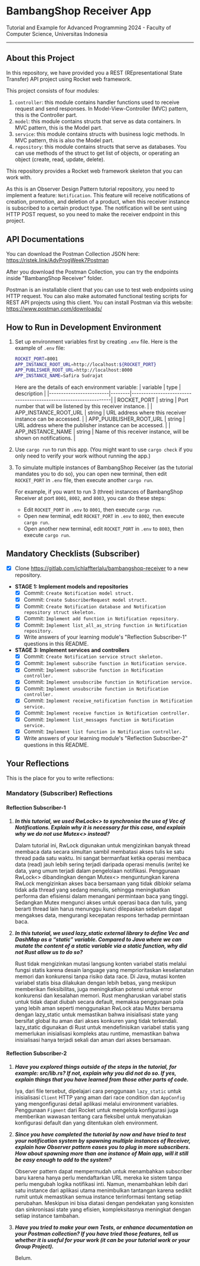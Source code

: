 # BambangShop Receiver App
Tutorial and Example for Advanced Programming 2024 - Faculty of Computer Science, Universitas Indonesia

---

## About this Project
In this repository, we have provided you a REST (REpresentational State Transfer) API project using Rocket web framework.

This project consists of four modules:
1.  `controller`: this module contains handler functions used to receive request and send responses.
    In Model-View-Controller (MVC) pattern, this is the Controller part.
2.  `model`: this module contains structs that serve as data containers.
    In MVC pattern, this is the Model part.
3.  `service`: this module contains structs with business logic methods.
    In MVC pattern, this is also the Model part.
4.  `repository`: this module contains structs that serve as databases.
    You can use methods of the struct to get list of objects, or operating an object (create, read, update, delete).

This repository provides a Rocket web framework skeleton that you can work with.

As this is an Observer Design Pattern tutorial repository, you need to implement a feature: `Notification`.
This feature will receive notifications of creation, promotion, and deletion of a product, when this receiver instance is subscribed to a certain product type.
The notification will be sent using HTTP POST request, so you need to make the receiver endpoint in this project.

## API Documentations

You can download the Postman Collection JSON here: https://ristek.link/AdvProgWeek7Postman

After you download the Postman Collection, you can try the endpoints inside "BambangShop Receiver" folder.

Postman is an installable client that you can use to test web endpoints using HTTP request.
You can also make automated functional testing scripts for REST API projects using this client.
You can install Postman via this website: https://www.postman.com/downloads/

## How to Run in Development Environment
1.  Set up environment variables first by creating `.env` file.
    Here is the example of `.env` file:
    ```bash
    ROCKET_PORT=8001
    APP_INSTANCE_ROOT_URL=http://localhost:${ROCKET_PORT}
    APP_PUBLISHER_ROOT_URL=http://localhost:8000
    APP_INSTANCE_NAME=Safira Sudrajat
    ```
    Here are the details of each environment variable:
    | variable                | type   | description                                                     |
    |-------------------------|--------|-----------------------------------------------------------------|
    | ROCKET_PORT             | string | Port number that will be listened by this receiver instance.    |
    | APP_INSTANCE_ROOT_URL   | string | URL address where this receiver instance can be accessed.       |
    | APP_PUUBLISHER_ROOT_URL | string | URL address where the publisher instance can be accessed.       |
    | APP_INSTANCE_NAME       | string | Name of this receiver instance, will be shown on notifications. |
2.  Use `cargo run` to run this app.
    (You might want to use `cargo check` if you only need to verify your work without running the app.)
3.  To simulate multiple instances of BambangShop Receiver (as the tutorial mandates you to do so),
    you can open new terminal, then edit `ROCKET_PORT` in `.env` file, then execute another `cargo run`.

    For example, if you want to run 3 (three) instances of BambangShop Receiver at port `8001`, `8002`, and `8003`, you can do these steps:
    -   Edit `ROCKET_PORT` in `.env` to `8001`, then execute `cargo run`.
    -   Open new terminal, edit `ROCKET_PORT` in `.env` to `8002`, then execute `cargo run`.
    -   Open another new terminal, edit `ROCKET_PORT` in `.env` to `8003`, then execute `cargo run`.

## Mandatory Checklists (Subscriber)
-   [x] Clone https://gitlab.com/ichlaffterlalu/bambangshop-receiver to a new repository.
-   **STAGE 1: Implement models and repositories**
    -   [x] Commit: `Create Notification model struct.`
    -   [x] Commit: `Create SubscriberRequest model struct.`
    -   [x] Commit: `Create Notification database and Notification repository struct skeleton.`
    -   [x] Commit: `Implement add function in Notification repository.`
    -   [x] Commit: `Implement list_all_as_string function in Notification repository.`
    -   [x] Write answers of your learning module's "Reflection Subscriber-1" questions in this README.
-   **STAGE 3: Implement services and controllers**
    -   [x] Commit: `Create Notification service struct skeleton.`
    -   [x] Commit: `Implement subscribe function in Notification service.`
    -   [x] Commit: `Implement subscribe function in Notification controller.`
    -   [x] Commit: `Implement unsubscribe function in Notification service.`
    -   [x] Commit: `Implement unsubscribe function in Notification controller.`
    -   [x] Commit: `Implement receive_notification function in Notification service.`
    -   [x] Commit: `Implement receive function in Notification controller.`
    -   [x] Commit: `Implement list_messages function in Notification service.`
    -   [x] Commit: `Implement list function in Notification controller.`
    -   [x] Write answers of your learning module's "Reflection Subscriber-2" questions in this README.

## Your Reflections
This is the place for you to write reflections:

### Mandatory (Subscriber) Reflections

#### Reflection Subscriber-1

1. ***In this tutorial, we used RwLock<> to synchronise the use of Vec of Notifications. Explain why it is necessary for this case, and explain why we do not use Mutex<> instead?***

    Dalam tutorial ini, RwLock digunakan untuk mengizinkan banyak thread membaca data secara simultan sambil membatasi akses tulis ke satu thread pada satu waktu. Ini sangat bermanfaat ketika operasi membaca data (read) jauh lebih sering terjadi daripada operasi menulis (write) ke data, yang umum terjadi dalam pengelolaan notifikasi. Penggunaan RwLock<> dibandingkan dengan Mutex<> menguntungkan karena RwLock mengizinkan akses baca bersamaan yang tidak diblokir selama tidak ada thread yang sedang menulis, sehingga meningkatkan performa dan efisiensi dalam menangani permintaan baca yang tinggi. Sedangkan Mutex mengunci akses untuk operasi baca dan tulis, yang berarti thread lain harus menunggu kunci dilepaskan sebelum dapat mengakses data, mengurangi kecepatan respons terhadap permintaan baca.

2. ***In this tutorial, we used lazy_static external library to define Vec and DashMap as a “static” variable. Compared to Java where we can mutate the content of a static variable via a static function, why did not Rust allow us to do so?***

    Rust tidak mengizinkan mutasi langsung konten variabel statis melalui fungsi statis karena desain language yang memprioritaskan keselamatan memori dan konkurensi tanpa risiko data race. Di Java, mutasi konten variabel statis bisa dilakukan dengan lebih bebas, yang meskipun memberikan fleksibilitas, juga meningkatkan potensi untuk error konkurensi dan kesalahan memori. Rust mengharuskan variabel statis untuk tidak dapat diubah secara default, memaksa penggunaan pola yang lebih aman seperti menggunakan RwLock atau Mutex bersama dengan lazy_static untuk memastikan bahwa inisialisasi state yang bersifat global itu aman dari akses konkuren yang tidak terkendali. lazy_static digunakan di Rust untuk mendefinisikan variabel statis yang memerlukan inisialisasi kompleks atau runtime, memastikan bahwa inisialisasi hanya terjadi sekali dan aman dari akses bersamaan.

#### Reflection Subscriber-2

1. ***Have you explored things outside of the steps in the tutorial, for example: src/lib.rs? If not, explain why you did not do so. If yes, explain things that you have learned from those other parts of code.***

    Iya, dari file tersebut, dipelajari cara penggunaan `lazy_static` untuk inisialisasi `Client` HTTP yang aman dari race condition dan `AppConfig` yang mengonfigurasi detail aplikasi melalui environment variables. Penggunaan `Figment` dari Rocket untuk mengelola konfigurasi juga memberikan wawasan tentang cara fleksibel untuk menyatukan konfigurasi default dan yang ditentukan oleh environment.

2. ***Since you have completed the tutorial by now and have tried to test your notification system by spawning multiple instances of Receiver, explain how Observer pattern eases you to plug in more subscribers. How about spawning more than one instance of Main app, will it still be easy enough to add to the system?***

    Observer pattern dapat mempermudah untuk menambahkan subscriber baru karena hanya perlu mendaftarkan URL mereka ke sistem tanpa perlu mengubah logika notifikasi inti. Namun, menambahkan lebih dari satu instance dari aplikasi utama menimbulkan tantangan karena sedikit rumit untuk memastikan semua instance terinformasi tentang setiap perubahan. Meskipun ini bisa diatasi dengan pendekatan yang konsisten dan sinkronisasi state yang efisien, kompleksitasnya meningkat dengan setiap instance tambahan.

3. ***Have you tried to make your own Tests, or enhance documentation on your Postman collection? If you have tried those features, tell us whether it is useful for your work (it can be your tutorial work or your Group Project).***

    Belum.